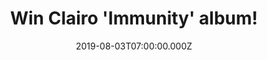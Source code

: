 ---
campaign-uuid: "c-13dce8af-f9e6-494e-8975-58bd3a80a0bb"
type: "Competition"
category: "Music"
date: "2019-08-03T07:00:00.000Z"
end-date: "2019-09-03T23:59:00.000Z"
disable-form: false
is_promoted: false
has_entry_page: true
title: "Win Clairo 'Immunity' album!"
competition-description: "<p>In 2018, multi-instrumentalist, songwriter and producer\
  \ Clairo crashed onto our radars with her self-produced debut single, 'Pretty Girl.'\
  \ The song went viral and quickly catapulted her from dorm-room obscurity to one\
  \ of the biggest, critically-acclaimed artists to emerge in 2018. 'Immunity' is\
  \ Clairo's stunning debut album. We are giving away a copy to one lucky NME AAA\
  \ member to win.</p>\n<p>Enter below for a chance to win.</p>\n"
hero-header: "Win Clairo 'Immunity' album!"
terms-confirmation: "N/A"
banner-img: "https://assets.expresslyapp.com/asset-e2479f02-2d33-46f0-a2a0-2107013b0730.jpg"
logo-left-href: "aaa.nme.com"
logo-left-image: "https://assets.expresslyapp.com/asset-49b10cb1-cd57-4b9b-a8ef-0eb582ca6c5b.jpg"
logo-left-title: "NMEAAA"
bg-image-hero: "https://assets.expresslyapp.com/asset-dcbad41c-b083-429b-9af9-820a8a9fe8f7.jpg"
bg-image-first: "https://assets.expresslyapp.com/asset-583a618a-e348-4556-83b1-80690251c2c7.jpg"
section1-content: "<p>In 2018, multi-instrumentalist, songwriter and producer Clairo\
  \ crashed onto our radars with her self-produced debut single, 'Pretty Girl.' The\
  \ song went viral and quickly catapulted her from dorm-room obscurity to one of\
  \ the biggest, critically-acclaimed artists to emerge in 2018.</p>\n<p>'Immunity'\
  \ is Clairo's stunning debut album, co-produced by Rostam Batmanglij (Vampire Weekend),\
  \ which offers listeners an exciting glimpse into the artist's growth both as a\
  \ young queer woman, straight out of college, who, instead of riding the wave of\
  \ Internet hype, took a chance, stepped out of the limelight and focused on what\
  \ really mattered to her: making an incredible, cohesive body of work, that she\
  \ can be truly proud of.</p>\n"
entry-title: "Win Clairo 'Immunity' album!"
entry-content: "<p>Enter the draw to win Clairo 'Immunity' album by completing the\
  \ form below before 23:59 on the 3rd of September 2019.</p>\n"
has-winner: false
prize-description: "Clairo 'Immunity' album!"
special-conditions: "Multiple entries are allowed up to one every day."
country-restrictions:
- "GB"
---